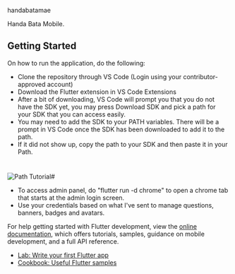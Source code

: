  handabatamae

Handa Bata Mobile.

## Getting Started

On how to run the application, do the following:
- Clone the repository through VS Code (Login using your contributor-approved account)
- Download the Flutter extension in VS Code Extensions
- After a bit of downloading, VS Code will prompt you that you do not have the SDK yet, you may press Download SDK and pick a path for your SDK that you can access easily.
- You may need to add the SDK to your PATH variables. There will be a prompt in VS Code once the SDK has been downloaded to add it to the path.
- If it did not show up, copy the path to your SDK and then paste it in your Path.
#
![Path Tutorial](https://github.com/user-attachments/assets/b41a3494-3f68-4bbc-8849-4a60eca178a3)#
- To access admin panel, do "flutter run -d chrome" to open a chrome tab that starts at the admin login screen.
- Use your credentials based on what I've sent to manage questions, banners, badges and avatars.



For help getting started with Flutter development, view the
[online documentation](https://docs.flutter.dev/), which offers tutorials,
samples, guidance on mobile development, and a full API reference.

- [Lab: Write your first Flutter app](https://docs.flutter.dev/get-started/codelab)
- [Cookbook: Useful Flutter samples](https://docs.flutter.dev/cookbook)
